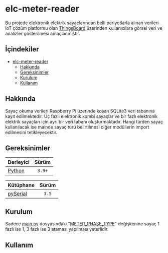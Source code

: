 # elc-meter-reader
Bu projede elektronik elektrik sayaçlarından belli periyotlarla alınan verileri IoT çözüm platformu olan [ThingsBoard](https://thingsboard.io/) üzerinden kullanıcılara görsel veri ve analizler gösterilmesi amaçlanmıştır.

## İçindekiler
* [elc-meter-reader](#elc-meter-reader)
  * [Hakkında](#hakkında)
  * [Gereksinimler](#gereksinimler)
  * [Kurulum](#kurulum)
  * [Kullanım](#kullanım)

## Hakkında
Sayaç okuma verileri Raspberry Pi üzerinde koşan SQLite3 veri tabanına kayıt edilmektedir. Üç fazlı elektronik kombi sayaçlar ve bir fazlı elektronik elektrik sayaçları için ayrı bir veri tabanı oluşturmaktadır. Hangi türden sayaç kullanılacak ise mainde sayaç türü belirtilmesi diğer modüllerin import edilmesini tetikleyecektir.

## Gereksinimler
| Derleyici | Sürüm |
| :- | :-: |
| [Python](https://www.python.org/downloads/) | `3.9+` |

| Kütüphane | Sürüm |
| :- | :-: |
| [pySerial](https://pypi.org/project/pyserial/3.5/) | `3.5` |

## Kurulum
Sadece [main.py](main.py) dosyasındaki "[METER_PHASE_TYPE](main.py#L26)" değişkenine sayaç 1 fazlı ise 1, 3 fazlı ise 3 ataması yapılması yeterlidir.

## Kullanım

